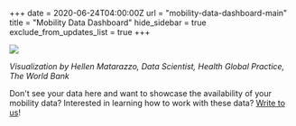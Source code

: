 +++
date = 2020-06-24T04:00:00Z
url = "mobility-data-dashboard-main"
title = "Mobility Data Dashboard"
hide_sidebar = true
exclude_from_updates_list = true
+++

<div class='tableauPlaceholder' id='viz1593016125962' style='position: relative'>
	<noscript>
		<a href='#'><img alt=' ' src='https:&#47;&#47;public.tableau.com&#47;static&#47;images&#47;Mo&#47;Mobilitydataproviders_15922432451130&#47;Summary&#47;1_rss.png' style='border: none' /></a>
	</noscript>
	<object class='tableauViz' style='display:none;'>
		<param name='host_url' value='https%3A%2F%2Fpublic.tableau.com%2F' />
		<param name='embed_code_version' value='3' />
		<param name='site_root' value='' />
		<param name='name' value='Mobilitydataproviders_15922432451130&#47;Summary' />
		<param name='tabs' value='no' />
		<param name='toolbar' value='no' />
		<param name='static_image' value='https:&#47;&#47;public.tableau.com&#47;static&#47;images&#47;Mo&#47;Mobilitydataproviders_15922432451130&#47;Summary&#47;1.png' />
		<param name='animate_transition' value='yes' />
		<param name='display_static_image' value='yes' />
		<param name='display_spinner' value='yes' />
		<param name='display_overlay' value='yes' />
		<param name='display_count' value='yes' />
		<param name='language' value='en' />
	</object>
</div>
<script type='text/javascript'>
var divElement = document.getElementById('viz1593016125962');
var vizElement = divElement.getElementsByTagName('object')[0];
if(divElement.offsetWidth > 800) {
	vizElement.style.width = '1100px';
	vizElement.style.height = '850px';
} else if(divElement.offsetWidth > 500) {
	vizElement.style.width = '1100px';
	vizElement.style.height = '850px';
} else {
	vizElement.style.width = '100%';
	vizElement.style.height = '2750px';
}
var scriptElement = document.createElement('script');
scriptElement.src = 'https://public.tableau.com/javascripts/api/viz_v1.js';
vizElement.parentNode.insertBefore(scriptElement, vizElement);
</script>



_Visualization by Hellen Matarazzo, Data Scientist, Health Global Practice, The World Bank_



Don't see your data here and want to showcase the availability of your mobility data? Interested in learning how to work with these data? [Write to us](datapartnership@worldbank.org)!
